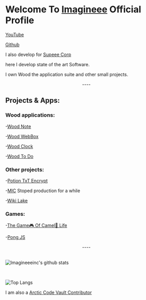 <h1>Welcome To <a href="https://github.com/imagineeeinc">Imagineee</a> Official Profile</h1>

[YouTube](https://www.youtube.com/channel/UClvGLxFbeFdiDYXnmlpmSTg)

[Github](https://github.com/imagineeeinc)

I also develop for [Supeee Corp](https://github.com/Supeee-corp)


<!--
**imagineeeinc/Imagineeeinc** is a ✨ _special_ ✨ repository because its `README.md` (this file) appears on your GitHub profile.-->

here I develop state of the art Software.

I own Wood the application suite and other small projects.

<center>----</center>

## Projects & Apps:

### Wood applications:
-[Wood Note](https://github.com/imagineeeinc/Wood-Note)

-[Wood WebBox](https://github.com/imagineeeinc/Wood-WebBox)

-[Wood Clock](https://github.com/imagineeeinc/Wood-Clock)

-[Wood To Do](https://github.com/imagineeeinc/Wood-ToDo)

### Other projects:
-[Potion TxT Encrypt](https://github.com/imagineeeinc/Potion-TxT-1-Layer-Encrypter)

-[MIC](https://github.com/imagineeeinc/MIC) Stoped production for a while

-[Wiki Lake](https://github.com/imagineeeinc/WikiLake.com)


### Games:
-[The Game🎮 Of Camel🐫 Life](https://github.com/imagineeeinc/The-Game-Of-Camel-Life)

-[Pong JS](https://github.com/imagineeeinc/pongjs)

<center>----</center>
<br>

![Imagineeeinc's github stats](https://github-readme-stats.vercel.app/api?username=imagineeeinc&hide=stars&show_icons=true&theme=radical)

<br>

![Top Langs](https://github-readme-stats.vercel.app/api/top-langs/?username=imagineeeinc)

I am also a [Arctic Code Vault Contributor](https://archiveprogram.github.com/)
